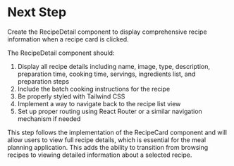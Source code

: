 # Next Step

Create the RecipeDetail component to display comprehensive recipe information when a recipe card is clicked.

The RecipeDetail component should:

1. Display all recipe details including name, image, type, description, preparation time, cooking time, servings, ingredients list, and preparation steps
2. Include the batch cooking instructions for the recipe
3. Be properly styled with Tailwind CSS
4. Implement a way to navigate back to the recipe list view 
5. Set up proper routing using React Router or a similar navigation mechanism if needed

This step follows the implementation of the RecipeCard component and will allow users to view full recipe details, which is essential for the meal planning application. This adds the ability to transition from browsing recipes to viewing detailed information about a selected recipe.